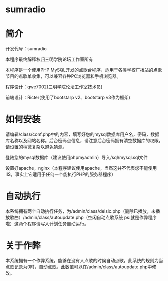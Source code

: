 sumradio
========
简介
============================
开发代号：sumradio

本程序最终解释权归三明学院论坛工作室所有

本程序是一个使用PHP MySQL开发的点歌台程序，适用于各类学校广播站的点歌节目的点歌单收集，可以兼容各种PC浏览器和手机浏览器。

程序设计：qwe7002(三明学院论坛工作室技术员)

前端设计：Ricter(使用了bootstarp v2、bootstarp v3作为框架)

如何安装
============================
请编辑/class/conf.php中的内容，填写好您的mysql数据库用户名，密码，数据库名称以及网站名称。后台密码点信息，请注意后台密码拥有清空数据库的权限，请设置的稍微复杂以避免猜测。

登陆您的mysql数据库（建议使用phpmyadmin）导入/sql/mysql.sql文件

设置好apache，nginx（本程序建议使用apache，当然这并不代表您不能使用IIS，事实上它适用于任何一个能执行PHP的服务器程序）

自动执行
============================
本系统拥有两个自动执行任务，为/admin/class/delsic.php（删除已播放，未播放歌曲）/admin/class/autoupdate.php（空闲自动点歌系统 ps:就是作弊程序啦）这两个程序请写入计划任务自动运行。

关于作弊
============================
本系统拥有一个作弊系统，能够在没有人点歌的时候自动点歌，此系统的规则为当点歌记录为0时，自动点歌。此数值可以在/admin/class/autoupdate.php中修改。
